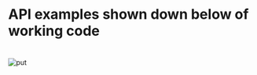 # API examples shown down below of working code

#
![put](https://github.com/DanEbrah/homework/assets/50346743/2112d3c9-35fc-4ba7-bb34-6b2f3f4097f7)
